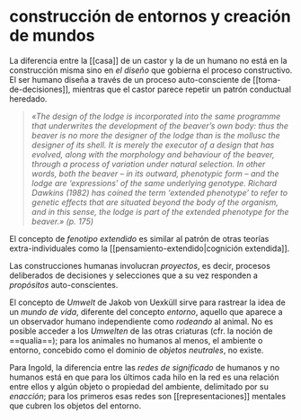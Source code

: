 # construcción de entornos y creación de mundos
La diferencia entre la [[casa]] de un castor y la de un humano no está en la construcción misma sino en *el diseño* que gobierna el proceso constructivo. El ser humano diseña a través de un proceso auto-consciente de [[toma-de-decisiones]], mientras que el castor parece repetir un patrón conductual heredado. 

>*«The design of the lodge is incorporated into the same programme that underwrites the development of the beaver’s own body: thus the beaver is no more the designer of the lodge than is the mollusc the designer of its shell. It is merely the executor of a design that has evolved, along with the morphology and behaviour of the beaver, through a process of variation under natural selection. In other words, both the beaver – in its outward, phenotypic form – and the lodge are ‘expressions’ of the same underlying genotype. Richard Dawkins (1982) has coined the term ‘extended phenotype’ to refer to genetic effects that are situated beyond the body of the organism, and in this sense, the lodge is part of the extended phenotype for the beaver.» (p. 175)*

El concepto de *fenotipo extendido* es similar al patrón de otras teorías extra-individuales como la [[pensamiento-extendido|cognición extendida]].

Las construcciones humanas involucran *proyectos*, es decir, procesos deliberados de decisiones y selecciones que a su vez responden a *propósitos* auto-conscientes.

El concepto de *Umwelt* de Jakob von Uexküll sirve para rastrear la idea de un *mundo de vida*, diferente del concepto *entorno*, aquello que aparece a un observador humano independiente como *rodeando* al animal. No es posible acceder a los *Umwelten* de las otras criaturas (cfr. la noción de ==qualia==); para los animales no humanos al menos, el ambiente o entorno, concebido como el dominio de *objetos neutrales*, no existe.

Para Ingold, la diferencia entre las *redes de significado* de humanos y no humanos está en que para los últimos cada hilo en la red es una relación entre ellos y algún objeto o propiedad del ambiente, delimitado por su *enacción*; para los primeros esas redes son [[representaciones]] mentales que cubren los objetos del entorno.